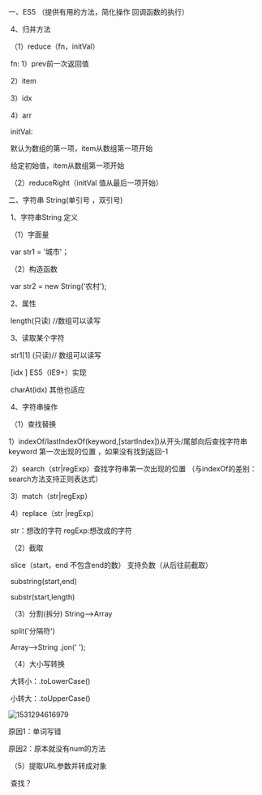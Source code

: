 一、ES5  （提供有用的方法，简化操作   回调函数的执行）

​	4、归并方法

​		（1）reduce（fn，initVal）

​			fn:   1）prev前一次返回值 

​				2）item  

​				3）idx

​				4）arr

​			initVal:

​				默认为数组的第一项，item从数组第一项开始

​				给定初始值，item从数组第一项开始

​		（2）reduceRight（initVal  值从最后一项开始）

二、字符串  String(单引号  ，双引号)

​	1、字符串String  定义

​		（1）字面量

​			var str1 = '城市'；

​		（2）构造函数

​			var str2 = new String('农村');

​	2、属性

​		length(只读)  //数组可以读写

​	3、读取某个字符

​		str1[1]    (只读)//  数组可以读写

​			[idx ]     ES5（IE9+）实现

​			charAt(idx)    其他也适应

​	4、字符串操作

​		（1）查找替换

​			1）indexOf/lastIndexOf(keyword,[startIndex])从开头/尾部向后查找字符串  keyword  第一次出现的位置 ，如果没有找到返回-1

​			2）search（str|regExp）查找字符串第一次出现的位置  （与indexOf的差别：search方法支持正则表达式）

​			3）match（str|regExp）

​			4）replace（str |regExp）

​				str：想改的字符   regExp:想改成的字符

​		（2）截取

​			slice（start，end   不包含end的数）  支持负数（从后往前截取）

​			substring(start,end)

​			substr(start,length)

​		（3）分割(拆分)  String-->Array

​			split('分隔符')

​			Array-->String  .jon(' ');

​		（4）大小写转换

​			大转小：.toLowerCase()

​			小转大：.toUpperCase()

![1531294616979](C:\Users\ADMINI~1\AppData\Local\Temp\1531294616979.png)

原因1：单词写错

原因2：原本就没有num的方法

​		（5）提取URL参数并转成对象

​			查找？